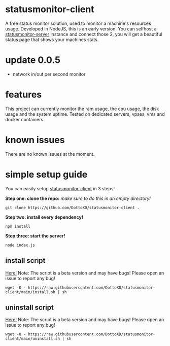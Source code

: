 # statusmonitor-client
A free status monitor solution, used to monitor a machine's resources usage. Developed in NodeJS, this is an early version.
You can selfhost a [statusmonitor-server](https://github.com/DottoXD/statusmonitor-server) instance and connect those 2, you will get a beautiful status page that shows your machines stats.

# update 0.0.5
+ network in/out per second monitor

# features
This project can currently monitor the ram usage, the cpu usage, the disk usage and the system uptime.
Tested on dedicated servers, vpses, vms and docker containers.

# known issues
There are no known issues at the moment.

# simple setup guide
You can easily setup [statusmonitor-client](https://github.com/DottoXD/statusmonitor-client) in 3 steps!

**Step one: clone the repo:**
*make sure to do this in an empty directory!*
```
git clone https://github.com/DottoXD/statusmonitor-client .
```

**Step two: install every dependency!**
```
npm install
```

**Step three: start the server!**
```
node index.js
```

## install script
[Here!](https://github.com/DottoXD/statusmonitor-client/blob/main/install.sh)
Note: The script is a beta version and may have bugs! Please open an issue to report any bug!
```
wget -O - https://raw.githubusercontent.com/DottoXD/statusmonitor-client/main/install.sh | sh
```

## uninstall script
[Here!](https://github.com/DottoXD/statusmonitor-client/blob/main/uninstall.sh)
Note: The script is a beta version and may have bugs! Please open an issue to report any bug!
```
wget -O - https://raw.githubusercontent.com/DottoXD/statusmonitor-client/main/uninstall.sh | sh
```
